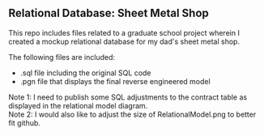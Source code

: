 ## Relational Database: Sheet Metal Shop

This repo includes files related to a graduate school project wherein I created a mockup relational database for my dad's sheet metal shop. 

The following files are included:
- .sql file including the original SQL code
- .pgn file that displays the final reverse engineered model

<div>
  Note 1: I need to publish some SQL adjustments to the contract table as displayed in the relational model diagram.
</br>Note 2: I would also like to adjust the size of RelationalModel.png to better fit github. 
